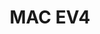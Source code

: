 ---
layout: gallery
title: MAC EV4
thumbnail: /galleryEV4/28.jpg
images:
    - /galleryEV4/0.jpg
    - /galleryEV4/1.jpg
    - /galleryEV4/2.jpg
    - /galleryEV4/3.jpg
    - /galleryEV4/4.jpg
    - /galleryEV4/5.jpg
    - /galleryEV4/6.jpg
    - /galleryEV4/7.jpg
    - /galleryEV4/8.jpg
    - /galleryEV4/9.jpg
    - /galleryEV4/10.jpg
    - /galleryEV4/11.jpg
    - /galleryEV4/12.jpg
    - /galleryEV4/13.jpg
    - /galleryEV4/14.jpg
    - /galleryEV4/15.jpg
    - /galleryEV4/16.jpg
    - /galleryEV4/17.jpg
    - /galleryEV4/18.jpg
    - /galleryEV4/19.jpg
    - /galleryEV4/20.jpg
    - /galleryEV4/21.jpg
    - /galleryEV4/22.jpg
    - /galleryEV4/23.jpg
    - /galleryEV4/24.jpg
    - /galleryEV4/25.jpg
    - /galleryEV4/26.jpg
    - /galleryEV4/27.jpg
    - /galleryEV4/28.jpg
    - /galleryEV4/29.jpg
    - /galleryEV4/30.jpg
    - /galleryEV4/31.jpg
    - /galleryEV4/32.jpg
    - /galleryEV4/33.jpg
    - /galleryEV4/34.jpg
    - /galleryEV4/35.jpg
    - /galleryEV4/36.jpg
    - /galleryEV4/37.jpg
    - /galleryEV4/38.jpg
    - /galleryEV4/39.jpg
---